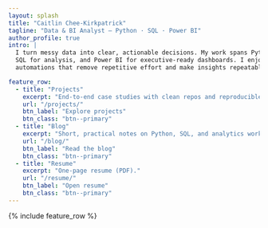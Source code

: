 ```yaml
---
layout: splash
title: "Caitlin Chee-Kirkpatrick"
tagline: "Data & BI Analyst — Python · SQL · Power BI"
author_profile: true
intro: |
  I turn messy data into clear, actionable decisions. My work spans Python data prep,
  SQL for analysis, and Power BI for executive-ready dashboards. I enjoy building 
  automations that remove repetitive effort and make insights repeatable.

feature_row:
  - title: "Projects"
    excerpt: "End-to-end case studies with clean repos and reproducible steps."
    url: "/projects/"
    btn_label: "Explore projects"
    btn_class: "btn--primary"
  - title: "Blog"
    excerpt: "Short, practical notes on Python, SQL, and analytics workflows."
    url: "/blog/"
    btn_label: "Read the blog"
    btn_class: "btn--primary"
  - title: "Resume"
    excerpt: "One-page resume (PDF)."
    url: "/resume/"
    btn_label: "Open resume"
    btn_class: "btn--primary"
---
```

{% include feature_row %}
